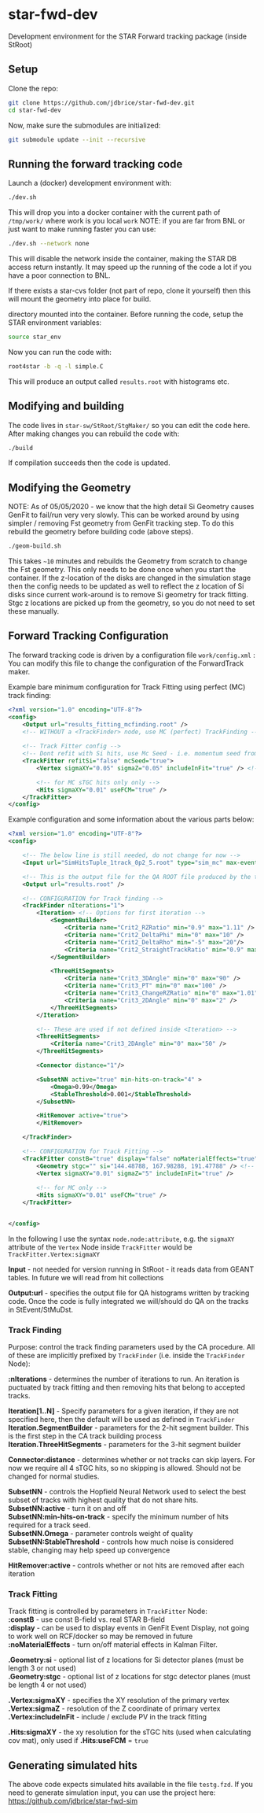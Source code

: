 # star-fwd-dev

Development environment for the STAR Forward tracking package (inside StRoot)

## Setup
Clone the repo:
```sh
git clone https://github.com/jdbrice/star-fwd-dev.git
cd star-fwd-dev
```

Now, make sure the submodules are initialized:
```sh
git submodule update --init --recursive
```

## Running the forward tracking code
Launch a (docker) development environment with:
```sh
./dev.sh
```
This will drop you into a docker container with the current path of `/tmp/work/` where work is you local `work` 
NOTE: if you are far from BNL or just want to make running faster you can use:
```sh
./dev.sh --network none
```
This will disable the network inside the container, making the STAR DB access return instantly. It may speed up the running of the code a lot if you have a poor connection to BNL. 

If there exists a star-cvs folder (not part of repo, clone it yourself) then this will mount the geometry into place for build.


directory mounted into the container. Before running the code, setup the STAR environment variables:
```sh
source star_env
```
  

Now you can run the code with:
```sh
root4star -b -q -l simple.C
```
  
This will produce an output called `results.root` with histograms etc.

## Modifying and building
The code lives in `star-sw/StRoot/StgMaker/` so you can edit the code here.  
After making changes you can rebuild the code with:
```sh
./build
```
If compilation succeeds then the code is updated.

## Modifying the Geometry
NOTE: As of 05/05/2020 - we know that the high detail Si Geometry causes GenFit to fail/run very very slowly. This can be worked around by using simpler / removing Fst geometry from GenFit tracking step. To do this rebuild the geometry before building code (above steps). 

```sh
./geom-build.sh
```
This takes `~10` minutes and rebuilds the Geometry from scratch to change the Fst geometry. This only needs to be done once when you start the container.
If the z-location of the disks are changed in the simulation stage then the config needs to be updated as well to reflect the z location of Si disks since current work-around is to remove Si geometry for track fitting.  Stgc z locations are picked up from the geometry, so you do not need to set these manually.

  
## Forward Tracking Configuration
The forward tracking code is driven by a configuration file `work/config.xml` :
You can modify this file to change the configuration of the ForwardTrack maker.


Example bare minimum configuration for Track Fitting using perfect (MC) track finding:
```xml
<?xml version="1.0" encoding="UTF-8"?>
<config>
    <Output url="results_fitting_mcfinding.root" />
    <!-- WITHOUT a <TrackFinder> node, use MC (perfect) TrackFinding -->
    
    <!-- Track Fitter config -->
    <!-- Dont refit with Si hits, use Mc Seed - i.e. momentum seed from MC truth -->
    <TrackFitter refitSi="false" mcSeed="true"> 
        <Vertex sigmaXY="0.05" sigmaZ="0.05" includeInFit="true" /> <!-- Set the PV resolution and niclude it in the track fit -->

        <!-- for MC sTGC hits only only -->
        <Hits sigmaXY="0.01" useFCM="true" />
    </TrackFitter>
</config>
```


Example configuration and some information about the various parts below:
```xml
<?xml version="1.0" encoding="UTF-8"?>
<config>

    <!-- The below line is still needed, do not change for now -->
    <Input url="SimHitsTuple_1track_0p2_5.root" type="sim_mc" max-events="200" first-event="0" si="false" />

    <!-- This is the output file for the QA ROOT file produced by the tracking code -->
    <Output url="results.root" />

    <!-- CONFIGURATION for Track finding -->
    <TrackFinder nIterations="1">
        <Iteration> <!-- Options for first iteration -->
            <SegmentBuilder>
                <Criteria name="Crit2_RZRatio" min="0.9" max="1.11" />
                <Criteria name="Crit2_DeltaPhi" min="0" max="10" /> 
                <Criteria name="Crit2_DeltaRho" min="-5" max="20"/>
                <Criteria name="Crit2_StraightTrackRatio" min="0.9" max="1.1"/>
            </SegmentBuilder>

            <ThreeHitSegments>
                <Criteria name="Crit3_3DAngle" min="0" max="90" />
                <Criteria name="Crit3_PT" min="0" max="100" />
                <Criteria name="Crit3_ChangeRZRatio" min="0" max="1.01" />
                <Criteria name="Crit3_2DAngle" min="0" max="2" />
            </ThreeHitSegments>
        </Iteration>

        <!-- These are used if not defined inside <Iteration> -->
        <ThreeHitSegments>
            <Criteria name="Crit3_2DAngle" min="0" max="50" />
        </ThreeHitSegments>

        <Connector distance="1"/>

        <SubsetNN active="true" min-hits-on-track="4" >
            <Omega>0.99</Omega>
            <StableThreshold>0.001</StableThreshold>
        </SubsetNN> 

        <HitRemover active="true">
        </HitRemover>

    </TrackFinder>

    <!-- CONFIGURATION for Track Fitting -->
    <TrackFitter constB="true" display="false" noMaterialEffects="true" >
        <Geometry stgc="" si="144.48788, 167.98288, 191.47788" /> <!-- Override z location of either detector. Must provide all locations for a give system (4 for STGC, 3 for Si) -->
        <Vertex sigmaXY="0.01" sigmaZ="5" includeInFit="true" />
        
        <!-- for MC only -->
        <Hits sigmaXY="0.01" useFCM="true" />
    </TrackFitter>


</config>

```

In the following I use the syntax `node.node:attribute`, e.g. the `sigmaXY` attribute of the `Vertex` Node inside `TrackFitter` would be `TrackFitter.Vertex:sigmaXY`

**Input** - not needed for version running in StRoot - it reads data from GEANT tables. In future we will read from hit collections

**Output:url** - specifies the output file for QA histograms written by tracking code. Once the code is fully integrated we will/should do QA on the tracks in StEvent/StMuDst.


### Track Finding
Purpose: control the track finding parameters used by the CA procedure. All of these are implicitly prefixed by `TrackFinder` (i.e. inside the `TrackFinder` Node):  
  
**:nIterations** - determines the number of iterations to run. An iteration is puctuated by track fitting and then removing hits that belong to accepted tracks.  
  
**Iteration[1..N]** - Specify parameters for a given iteration, if they are not specified here, then the default will be used as defined in `TrackFinder`  
**Iteration.SegmentBuilder** - parameters for the 2-hit segment builder. This is the first step in the CA track building process  
**Iteration.ThreeHitSegments** - parameters for the 3-hit segment builder  
  
**Connector:distance** - determines whether or not tracks can skip layers. For now we require all 4 sTGC hits, so no skipping is allowed. Should not be changed for normal studies.  
  
**SubsetNN** - controls the Hopfield Neural Network used to select the best subset of tracks with highest quality that do not share hits.  
**SubsetNN:active** - turn it on and off  
**SubsetNN:min-hits-on-track** - specify the minimum number of hits required for a track seed.  
**SubsetNN.Omega** - parameter controls weight of quality  
**SubsetNN:StableThreshold** - controls how much noise is considered stable, changing may help speed up convergence  
  
**HitRemover:active** - controls whether or not hits are removed after each iteration  
  
### Track Fitting
Track fitting is controlled by parameters in `TrackFitter` Node:  
**:constB** - use const B-field vs. real STAR B-field  
**:display** - can be used to display events in GenFit Event Display, not going to work well on RCF/docker so may be removed in future  
**:noMaterialEffects** - turn on/off material effects in Kalman Filter.  
  
**.Geometry:si** - optional list of z locations for Si detector planes (must be length 3 or not used)   
**.Geometry:stgc** - optional list of z locations for stgc detector planes (must be length 4 or not used)   

**.Vertex:sigmaXY** - specifies the XY resolution of the primary vertex  
**.Vertex:sigmaZ** - resolution of the Z coordinate of primary vertex  
**.Vertex:includeInFit** - include / exclude PV in the track fitting  
  
**.Hits:sigmaXY** - the xy resolution for the sTGC hits (used when calculating cov mat), only used if **.Hits:useFCM** = `true`  




## Generating simulated hits
The above code expects simulated hits available in the file `testg.fzd`. 
If you need to generate simulation input, you can use the project here: https://github.com/jdbrice/star-fwd-sim  




